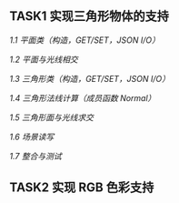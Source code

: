 ## TASK1 实现三角形物体的支持

*1.1 平面类（构造，GET/SET，JSON I/O）*

*1.2 平面与光线相交*

*1.3 三角形类（构造，GET/SET，JSON I/O）*

*1.4 三角形法线计算（成员函数 Normal）*

*1.5 三角形面与光线求交*

*1.6 场景读写*

*1.7 整合与测试*

## TASK2 实现 RGB 色彩支持


